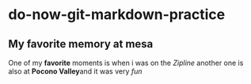 # do-now-git-markdown-practice
## My favorite memory at mesa
One of my **favorite** moments is when i was on the *Zipline*
another one is also at **Pocono Valley**and it was very *fun*